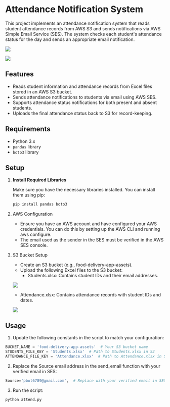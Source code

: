 # Attendance Notification System

This project implements an attendance notification system that reads student attendance records from AWS S3 and sends notifications via AWS Simple Email Service (SES). The system checks each student's attendance status for the day and sends an appropriate email notification.

![](https://github.com/harshakalluri1403/Attendance-Notification-System-Using-AWS/blob/02f902c92cc6ca3038ae7c55d2209db699994e83/a)

![](https://github.com/harshakalluri1403/Attendance-Notification-System-Using-AWS/blob/02f902c92cc6ca3038ae7c55d2209db699994e83/d)

## Features

- Reads student information and attendance records from Excel files stored in an AWS S3 bucket.
- Sends attendance notifications to students via email using AWS SES.
- Supports attendance status notifications for both present and absent students.
- Uploads the final attendance status back to S3 for record-keeping.

## Requirements

- Python 3.x
- `pandas` library
- `boto3` library

## Setup

1. **Install Required Libraries**

   Make sure you have the necessary libraries installed. You can install them using pip:

   ```bash
   pip install pandas boto3
   ```
2. AWS Configuration
   - Ensure you have an AWS account and have configured your AWS credentials. You can do this by setting up the AWS CLI and running aws configure.
   - The email used as the sender in the SES must be verified in the AWS SES console.

3. S3 Bucket Setup
   - Create an S3 bucket (e.g., food-delivery-app-assets).
   - Upload the following Excel files to the S3 bucket:
      - Students.xlsx: Contains student IDs and their email addresses.

   ![](https://github.com/harshakalluri1403/Attendance-Notification-System-Using-AWS/blob/02f902c92cc6ca3038ae7c55d2209db699994e83/b)
       
      - Attendance.xlsx: Contains attendance records with student IDs and dates.

   ![](https://github.com/harshakalluri1403/Attendance-Notification-System-Using-AWS/blob/02f902c92cc6ca3038ae7c55d2209db699994e83/c)

## Usage
1. Update the following constants in the script to match your configuration:
 ```python
BUCKET_NAME = 'food-delivery-app-assets'  # Your S3 bucket name
STUDENTS_FILE_KEY = 'Students.xlsx'  # Path to Students.xlsx in S3
ATTENDANCE_FILE_KEY = 'Attendance.xlsx'  # Path to Attendance.xlsx in S3
```
2. Replace the Source email address in the send_email function with your verified email in SES:
 ```python
Source='pbot6789@gmail.com',  # Replace with your verified email in SES
 ```
3. Run the script:
 ```bash
python attend.py
 ```
